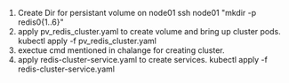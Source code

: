 1) Create Dir for persistant volume on node01
   ssh node01 "mkdir -p redis0{1..6}"
2) apply pv_redis_cluster.yaml to create volume and bring up cluster pods.
   kubectl apply -f pv_redis_cluster.yaml
3) exectue cmd mentioned in chalange for creating cluster.
4) apply redis-cluster-service.yaml to create services.
   kubectl apply -f redis-cluster-service.yaml

